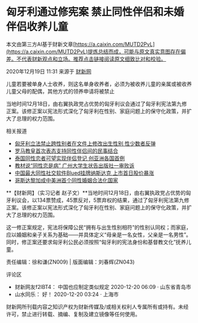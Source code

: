 # 匈牙利通过修宪案 禁止同性伴侣和未婚伴侣收养儿童

本文由第三方AI基于财新文章[https://a.caixin.com/MUTD2PvL](https://a.caixin.com/MUTD2PvL)提炼总结而成，可能与原文真实意图存在偏差。不代表财新观点和立场。推荐点击链接阅读原文细致比对和校验。

2020年12月19日 11:31 来源于 [财新网](http://www.caixin.com) 

儿童若要被单身人士收养，则这名单身收养者，必须为被收养儿童的亲属或被收养儿童父母的配偶，其他方式的领养申请将被禁止

当地时间12月18日，由右翼执政党占优势的匈牙利议会通过了匈牙利宪法第九修正案。该修正案以宪法形式深化了匈牙利在性别、家庭问题上的保守化政策，并扩大了总理的权力范围。

相关报道

- [匈牙利立法禁止跨性别者在文件上修改出生性别 性少数者反弹](http://international.caixin.com/2020-05-20/101556502.html?sourceEntityId=101641068)  
- [罗马教皇首次表态支持同性伴侣间的民事结合](http://international.caixin.com/2020-10-22/101617733.html?sourceEntityId=101641068)  
- [泰国同性恋者可望实现伴侣登记 创亚洲各国首例](http://international.caixin.com/2020-07-10/101578345.html?sourceEntityId=101641068)  
- [教材说“同性恋是病” 广州大学生状告出版社一审败诉](http://china.caixin.com/2020-09-04/101601173.html?sourceEntityId=101641068)  
- [中国最大同性社交软件Blued挂牌纳斯达克 上市首日股价暴涨](http://www.caixin.com/2020-07-09/101577331.html?sourceEntityId=101641068)  
- [哥斯达黎加成中美洲首个同性婚姻合法化国家](http://international.caixin.com/2020-05-28/101560043.html?sourceEntityId=101641068)  

**【财新网】（实习记者 赵子文）**当地时间12月18日，由右翼执政党占优势的匈牙利议会，以134票赞成，45票反对，5票弃权的结果，通过了匈牙利宪法第九修正案。该修正案以宪法形式深化了匈牙利在性别、家庭问题上的保守化政策，并扩大了总理的权力范围。

这一修正案规定，宪法将保障公民“拥有与出生性别相符”的性别认同权；而家庭，应以婚姻和亲子关系为基础——并具体定义“母亲是一名女性，父亲是一名男性”。同时，修正案还要求匈牙利公民必须按照“匈牙利的宪法身份和基督教文化”抚养儿童。

责任编辑：徐和谦(ZN009) | 版面编辑：刘春辉(ZN043) 

评论区

- 财新网友f2lBT4： 中国也应制定类似规定 2020-12-20 06:09 · 山东省青岛市  
- 山水同乐： 好！ 2020-12-20 03:24 · 上海市  

财新网所刊载内容之知识产权为财新传媒及/或相关权利人专属所有或持有。未经许可，禁止进行转载、摘编、复制及建立镜像等任何使用。